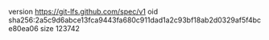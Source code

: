 version https://git-lfs.github.com/spec/v1
oid sha256:2a5c9d6abce13fca9443fa680c911dad1a2c93bf18ab2d0329af5f4bce80ea06
size 123742

